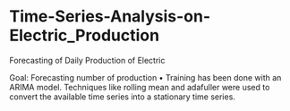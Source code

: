# Time-Series-Analysis-on-Electric_Production
Forecasting of Daily Production of Electric

Goal: Forecasting number of production 
•	Training has been done with an ARIMA model. Techniques like rolling mean and adafuller were used to convert the available time series into a stationary time series.
